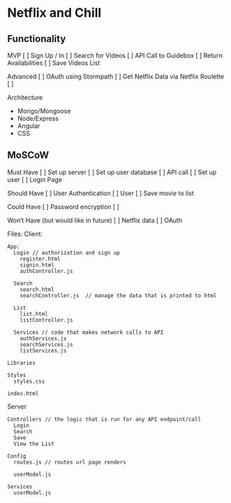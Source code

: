 # Netflix and Chill 

## Functionality

MVP
[ ] Sign Up / In 
[ ] Search for Videos
[ ] API Call to Guidebox 
[ ] Return Availabilities
[ ] Save Videos List

Advanced
[ ] OAuth using Stormpath 
[ ] Get Netflix Data via Netflix Roulette 
[ ] 


Architecture 
- Mongo/Mongoose
- Node/Express
- Angular 
- CSS

## MoSCoW

Must Have
[ ] Set up server 
[ ] Set up user database
[ ] API call 
[ ] Set up user 
[ ] Login Page 

Should Have
[ ] User Authentication 
[ ] User 
[ ] Save movie to list  

Could Have
[ ] Password encryption 
[ ] 

Won’t Have (but would like in future)
[ ] Netflix data 
[ ] OAuth


Files: 
  Client: 
    
    App:  
      Login // authorization and sign up 
        register.html 
        signin.html
        authController.js

      Search 
        search.html
        searchController.js  // manage the data that is printed to html

      List
        list.html 
        listController.js

      Services // code that makes network calls to API 
        authServices.js
        searchServices.js
        listServices.js
    
    Libraries

    Styles
      styles.css

    index.html 

  Server

    Controllers // the logic that is run for any API endpoint/call 
      Login
      Search 
      Save 
      View the List 

    Config
      routes.js // routes url page renders 
      
      userModel.js 

    Services
      userModel.js



